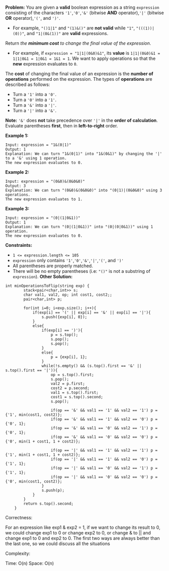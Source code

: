 **Problem:**
You are given a **valid** boolean expression as a string `expression` consisting of the characters `'1'`,`'0'`,`'&'` (bitwise **AND** operator),`'|'` (bitwise **OR** operator),`'('`, and `')'`.

- For example, `"()1|1"` and `"(1)&()"` are **not valid** while `"1"`, `"(((1))|(0))"`, and `"1|(0&(1))"` are **valid** expressions.

Return *the **minimum cost** to change the final value of the expression*.

- For example, if `expression = "1|1|(0&0)&1"`, its **value** is `1|1|(0&0)&1 = 1|1|0&1 = 1|0&1 = 1&1 = 1`. We want to apply operations so that the **new** expression evaluates to `0`.

The **cost** of changing the final value of an expression is the **number of operations** performed on the expression. The types of **operations** are described as follows:

- Turn a `'1'` into a `'0'`.
- Turn a `'0'` into a `'1'`.
- Turn a `'&'` into a `'|'`.
- Turn a `'|'` into a `'&'`.

**Note:** `'&'` does **not** take precedence over `'|'` in the **order of calculation**. Evaluate parentheses **first**, then in **left-to-right** order.

 

**Example 1:**

```
Input: expression = "1&(0|1)"
Output: 1
Explanation: We can turn "1&(0|1)" into "1&(0&1)" by changing the '|' to a '&' using 1 operation.
The new expression evaluates to 0. 
```

**Example 2:**

```
Input: expression = "(0&0)&(0&0&0)"
Output: 3
Explanation: We can turn "(0&0)&(0&0&0)" into "(0|1)|(0&0&0)" using 3 operations.
The new expression evaluates to 1.
```

**Example 3:**

```
Input: expression = "(0|(1|0&1))"
Output: 1
Explanation: We can turn "(0|(1|0&1))" into "(0|(0|0&1))" using 1 operation.
The new expression evaluates to 0.
```

 

**Constraints:**

- `1 <= expression.length <= 105`
- `expression` only contains `'1'`,`'0'`,`'&'`,`'|'`,`'('`, and `')'`
- All parentheses are properly matched.
- There will be no empty parentheses (i.e: `"()"` is not a substring of `expression`).
**Other Solution:**
```
int minOperationsToFlip(string exp) {
        stack<pair<char,int>> s;
        char val1, val2, op; int cost1, cost2;;
        pair<char,int> p; 

        for(int i=0; i<exp.size(); i++){
            if(exp[i] == '(' || exp[i] == '&' || exp[i] == '|'){
                s.push({exp[i], 0});
            }
            else{
                if(exp[i] == ')'){
                    p = s.top();
                    s.pop();
                    s.pop();
                }
                else{
                    p = {exp[i], 1};
                }
                while(!s.empty() && (s.top().first == '&' || s.top().first == '|')){
                    op = s.top().first;
                    s.pop();
                    val2 = p.first;
                    cost2 = p.second;
                    val1 = s.top().first;
                    cost1 = s.top().second;
                    s.pop();

                    if(op == '&' && val1 == '1' && val2 == '1') p = {'1', min(cost1, cost2)};
                    if(op == '&' && val1 == '1' && val2 == '0') p = {'0', 1};
                    if(op == '&' && val1 == '0' && val2 == '1') p = {'0', 1};
                    if(op == '&' && val1 == '0' && val2 == '0') p = {'0', min(1 + cost1, 1 + cost2)};

					if(op == '|' && val1 == '1' && val2 == '1') p = {'1', min(1 + cost1, 1 + cost2)};
                    if(op == '|' && val1 == '1' && val2 == '0') p = {'1', 1};
                    if(op == '|' && val1 == '0' && val2 == '1') p = {'1', 1};
                    if(op == '|' && val1 == '0' && val2 == '0') p = {'0', min(cost1, cost2)};
                }
                s.push(p);
            }
        }
        return s.top().second;
    }
```
Correctness:

For an expression like exp1 & exp2 = 1, if we want to change its result to 0, we could change exp1 to 0 or change exp2 to 0, or change & to || and change exp1 to 0 and exp2 to 0. The first two ways are always better than the last one, so we could discuss all the situations

Complexity:

Time: O(n)
Space: O(n)